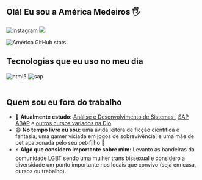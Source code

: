 ## Olá! Eu sou a América Medeiros 🖐️

[![Instagram](https://img.shields.io/badge/Instagram-E4405F?style=for-the-badge&logo=instagram&logoColor=white)](https://instagram.com/muscl3_mommy)
  <a href="https://www.linkedin.com/in/america-gabriela-coelho-medeiros" target="_blank"><img src="https://img.shields.io/badge/-LinkedIn-%230077B5?style=for-the-badge&logo=linkedin&logoColor=white" target="_blank"></a> 
  
![América GitHub stats](https://github-readme-stats.vercel.app/api?username=america-medeiros&show_icons=true&theme=dracula&count_private=true)

## Tecnologias que eu uso no meu dia 

<div style="display: inline_block">
  <img align="center" alt="html5" src="https://img.shields.io/badge/HTML5-E34F26?style=for-the-badge&logo=html5&logoColor=white" />
  <img align="center" alt="sap" src="https://img.shields.io/badge/SAP-0FAAFF?style=for-the-badge&logo=sap&logoColor=white" />
</div><br/>

## Quem sou eu fora do trabalho

- 🌱 <strong>Atualmente estudo:</strong> <a href="https://cursos.unibtadigital.com.br/graduacao/analise-e-desenvolvimento-de-sistemas">Análise e Desenvolvimento de Sistemas </a>, <a href="https://descomplicandolinguagens.com.br/course/formacao-abap-jr/">SAP ABAP</a> e <a href="https://www.dio.me/">outros cursos variados na Dio</a>
- 😄 <strong>No tempo livre eu sou:</strong> uma ávida leitora de ficção científica e fantasia; uma gamer viciada em jogos de sobrevivência; e uma mãe de pet apaixonada pelo seu pet-filho 🐶
- ⚡ <strong>Algo que considero importante sobre mim:</strong> Levanto as bandeiras da comunidade LGBT sendo uma mulher trans bissexual e considero a diversidade um ponto importante nos locais que convivo (seja em casa, cursos ou trabalho).

